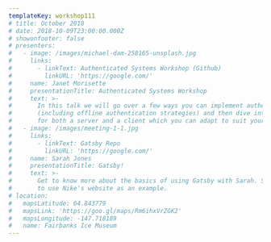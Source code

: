 ```yaml
---
templateKey: workshop111
# title: October 2018
# date: 2018-10-09T23:00:00.000Z
# showonfooter: false
# presenters:
#   - image: /images/michael-dam-258165-unsplash.jpg
#     links:
#       - linkText: Authenticated Systems Workshop (Github)
#         linkURL: 'https://google.com/'
#     name: Janet Morisette
#     presentationTitle: Authenticated Systems Workshop
#     text: >-
#       In this talk we will go over a few ways you can implement authentication
#       (including offline authentication strategies) and then dive into some code
#       for both a server and a client which you can adapt to suit your own app.
#   - image: /images/meeting-1-1.jpg
#     links:
#       - linkText: Gatsby Repo
#         linkURL: 'https://google.com/'
#     name: Sarah Jones
#     presentationTitle: Gatsby!
#     text: >-
#       Get to know more about the basics of using Gatsby with Sarah. She is going
#       to use Nike's website as an example.
# location:
#   mapsLatitude: 64.843779
#   mapsLink: 'https://goo.gl/maps/Rm6ihxVrZGK2'
#   mapsLongitude: -147.718189
#   name: Fairbanks Ice Museum
---
```


